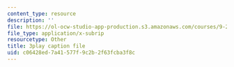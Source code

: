 ```yaml
---
content_type: resource
description: ''
file: https://ol-ocw-studio-app-production.s3.amazonaws.com/courses/9-20-animal-behavior-fall-2013/c06428ed7a41577f9c2b2f63fcba3f8c_472228.vtt
file_type: application/x-subrip
resourcetype: Other
title: 3play caption file
uid: c06428ed-7a41-577f-9c2b-2f63fcba3f8c
---
```

